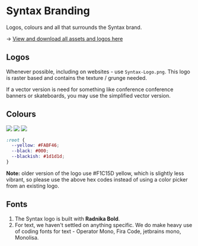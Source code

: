 # Syntax Branding

Logos, colours and all that surrounds the Syntax brand.

→ [View and download all assets and logos here](./gallery.html)

## Logos

Whenever possible, including on websites - use `Syntax-Logo.png`. This logo is raster based and contains the texture / grunge needed.

If a vector version is need for something like conference conference banners or skateboards, you may use the simplified vector version.

## Colours

<img src="http://via.placeholder.com/25/FABF46/FFFFFF?text=">
<img src="http://via.placeholder.com/25/000000/FFFFFF?text=">
<img src="http://via.placeholder.com/25/1d1d1d/FFFFFF?text=">

```css
:root {
  --yellow: #FABF46;
  --black: #000;
  --blackish: #1d1d1d;
}
```

**Note:** older version of the logo use #F1C15D yellow, which is slightly less vibrant, so please use the above hex codes instead of using a color picker from an existing logo.

## Fonts

1. The Syntax logo is built with **Radnika Bold**.
2. For text, we haven't settled on anything specific. We do make heavy use of coding fonts for text - Operator Mono, Fira Code, jetbrains mono, Monolisa.



